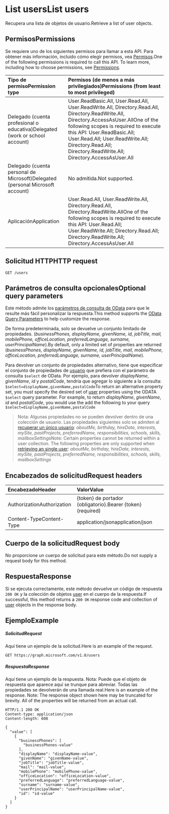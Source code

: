 # <a name="list-users"></a><span data-ttu-id="a7fa0-101">List users</span><span class="sxs-lookup"><span data-stu-id="a7fa0-101">List users</span></span>

<span data-ttu-id="a7fa0-102">Recupera una lista de objetos de usuario.</span><span class="sxs-lookup"><span data-stu-id="a7fa0-102">Retrieve a list of user objects.</span></span>

## <a name="permissions"></a><span data-ttu-id="a7fa0-103">Permisos</span><span class="sxs-lookup"><span data-stu-id="a7fa0-103">Permissions</span></span>

<span data-ttu-id="a7fa0-p101">Se requiere uno de los siguientes permisos para llamar a esta API. Para obtener más información, incluido cómo elegir permisos, vea [Permisos](../../../concepts/permissions_reference.md).</span><span class="sxs-lookup"><span data-stu-id="a7fa0-p101">One of the following permissions is required to call this API. To learn more, including how to choose permissions, see [Permissions](../../../concepts/permissions_reference.md).</span></span>

|<span data-ttu-id="a7fa0-106">Tipo de permiso</span><span class="sxs-lookup"><span data-stu-id="a7fa0-106">Permission type</span></span>      | <span data-ttu-id="a7fa0-107">Permisos (de menos a más privilegiados)</span><span class="sxs-lookup"><span data-stu-id="a7fa0-107">Permissions (from least to most privileged)</span></span>              |
|:--------------------|:---------------------------------------------------------|
|<span data-ttu-id="a7fa0-108">Delegado (cuenta profesional o educativa)</span><span class="sxs-lookup"><span data-stu-id="a7fa0-108">Delegated (work or school account)</span></span> | <span data-ttu-id="a7fa0-109">User.ReadBasic.All, User.Read.All, User.ReadWrite.All, Directory.Read.All, Directory.ReadWrite.All, Directory.AccessAsUser.All</span><span class="sxs-lookup"><span data-stu-id="a7fa0-109">One of the following scopes is required to execute this API: User.ReadBasic.All; User.Read.All; User.ReadWrite.All; Directory.Read.All; Directory.ReadWrite.All; Directory.AccessAsUser.All</span></span>    |
|<span data-ttu-id="a7fa0-110">Delegado (cuenta personal de Microsoft)</span><span class="sxs-lookup"><span data-stu-id="a7fa0-110">Delegated (personal Microsoft account)</span></span> | <span data-ttu-id="a7fa0-111">No admitida.</span><span class="sxs-lookup"><span data-stu-id="a7fa0-111">Not supported.</span></span>    |
|<span data-ttu-id="a7fa0-112">Aplicación</span><span class="sxs-lookup"><span data-stu-id="a7fa0-112">Application</span></span> | <span data-ttu-id="a7fa0-113">User.Read.All, User.ReadWrite.All, Directory.Read.All, Directory.ReadWrite.All</span><span class="sxs-lookup"><span data-stu-id="a7fa0-113">One of the following scopes is required to execute this API: User.Read.All; User.ReadWrite.All; Directory.Read.All; Directory.ReadWrite.All; Directory.AccessAsUser.All</span></span> |

## <a name="http-request"></a><span data-ttu-id="a7fa0-114">Solicitud HTTP</span><span class="sxs-lookup"><span data-stu-id="a7fa0-114">HTTP request</span></span>
<!-- { "blockType": "ignored" } -->
```http
GET /users
```

## <a name="optional-query-parameters"></a><span data-ttu-id="a7fa0-115">Parámetros de consulta opcionales</span><span class="sxs-lookup"><span data-stu-id="a7fa0-115">Optional query parameters</span></span>

<span data-ttu-id="a7fa0-116">Este método admite los [parámetros de consulta de OData](http://developer.microsoft.com/en-us/graph/docs/overview/query_parameters) para que le resulte más fácil personalizar la respuesta.</span><span class="sxs-lookup"><span data-stu-id="a7fa0-116">This method supports the [OData Query Parameters](http://developer.microsoft.com/en-us/graph/docs/overview/query_parameters) to help customize the response.</span></span>

<span data-ttu-id="a7fa0-117">De forma predeterminada, solo se devuelve un conjunto limitado de propiedades. (_businessPhones, displayName, givenName, id, jobTitle, mail, mobilePhone, officeLocation, preferredLanguage, surname, userPrincipalName_).</span><span class="sxs-lookup"><span data-stu-id="a7fa0-117">By default, only a limited set of properties are returned (_businessPhones, displayName, givenName, id, jobTitle, mail, mobilePhone, officeLocation, preferredLanguage, surname, userPrincipalName_).</span></span> 

<span data-ttu-id="a7fa0-p102">Para devolver un conjunto de propiedades alternativo, tiene que especificar el conjunto de propiedades de [usuario](../resources/user.md) que prefiera con el parámetro de consulta `$select` de OData. Por ejemplo, para devolver _displayName_, _givenName_, _id_ y _postalCode_, tendría que agregar lo siguiente a la consulta: `$select=displayName,givenName,postalCode`</span><span class="sxs-lookup"><span data-stu-id="a7fa0-p102">To return an alternative property set, you must specify the desired set of [user](../resources/user.md) properties using the ODATA `$select` query parameter. For example, to return _displayName_, _givenName_, _id_ and _postalCode_, you would use the add the following to your query `$select=displayName,givenName,postalCode`</span></span>

> <span data-ttu-id="a7fa0-p103">Nota: Algunas propiedades no se pueden devolver dentro de una colección de usuario. Las propiedades siguientes solo se admiten al [recuperar un único usuario](./user_get.md): _aboutMe, birthday, hireDate, interests, mySite, pastProjects, preferredName, responsibilities, schools, skills, mailboxSettings_</span><span class="sxs-lookup"><span data-stu-id="a7fa0-p103">Note: Certain properties cannot be returned within a user collection. The following properties are only supported when [retrieving an single user](./user_get.md): _aboutMe, birthday, hireDate, interests, mySite, pastProjects, preferredName, responsibilities, schools, skills, mailboxSettings_</span></span>

## <a name="request-headers"></a><span data-ttu-id="a7fa0-122">Encabezados de solicitud</span><span class="sxs-lookup"><span data-stu-id="a7fa0-122">Request headers</span></span>

| <span data-ttu-id="a7fa0-123">Encabezado</span><span class="sxs-lookup"><span data-stu-id="a7fa0-123">Header</span></span>        | <span data-ttu-id="a7fa0-124">Valor</span><span class="sxs-lookup"><span data-stu-id="a7fa0-124">Value</span></span>                      |
|:--------------|:---------------------------|
| <span data-ttu-id="a7fa0-125">Authorization</span><span class="sxs-lookup"><span data-stu-id="a7fa0-125">Authorization</span></span> | <span data-ttu-id="a7fa0-126">{token} de portador (obligatorio).</span><span class="sxs-lookup"><span data-stu-id="a7fa0-126">Bearer {token} (required)</span></span>  |
| <span data-ttu-id="a7fa0-127">Content-Type</span><span class="sxs-lookup"><span data-stu-id="a7fa0-127">Content-Type</span></span>  | <span data-ttu-id="a7fa0-128">application/json</span><span class="sxs-lookup"><span data-stu-id="a7fa0-128">application/json</span></span>           |

## <a name="request-body"></a><span data-ttu-id="a7fa0-129">Cuerpo de la solicitud</span><span class="sxs-lookup"><span data-stu-id="a7fa0-129">Request body</span></span>

<span data-ttu-id="a7fa0-130">No proporcione un cuerpo de solicitud para este método.</span><span class="sxs-lookup"><span data-stu-id="a7fa0-130">Do not supply a request body for this method.</span></span>

## <a name="response"></a><span data-ttu-id="a7fa0-131">Respuesta</span><span class="sxs-lookup"><span data-stu-id="a7fa0-131">Response</span></span>

<span data-ttu-id="a7fa0-132">Si se ejecuta correctamente, este método devuelve un código de respuesta `200 OK` y la colección de objetos [user](../resources/user.md) en el cuerpo de la respuesta.</span><span class="sxs-lookup"><span data-stu-id="a7fa0-132">If successful, this method returns a `200 OK` response code and collection of [user](../resources/user.md) objects in the response body.</span></span>

## <a name="example"></a><span data-ttu-id="a7fa0-133">Ejemplo</span><span class="sxs-lookup"><span data-stu-id="a7fa0-133">Example</span></span>

##### <a name="request"></a><span data-ttu-id="a7fa0-134">Solicitud</span><span class="sxs-lookup"><span data-stu-id="a7fa0-134">Request</span></span>

<span data-ttu-id="a7fa0-135">Aquí tiene un ejemplo de la solicitud.</span><span class="sxs-lookup"><span data-stu-id="a7fa0-135">Here is an example of the request.</span></span>
<!-- {
  "blockType": "request",
  "name": "get_users"
}-->
```http
GET https://graph.microsoft.com/v1.0/users
```

##### <a name="response"></a><span data-ttu-id="a7fa0-136">Respuesta</span><span class="sxs-lookup"><span data-stu-id="a7fa0-136">Response</span></span>

<span data-ttu-id="a7fa0-p104">Aquí tiene un ejemplo de la respuesta. Nota: Puede que el objeto de respuesta que aparece aquí se trunque para abreviar. Todas las propiedades se devolverán de una llamada real.</span><span class="sxs-lookup"><span data-stu-id="a7fa0-p104">Here is an example of the response. Note: The response object shown here may be truncated for brevity. All of the properties will be returned from an actual call.</span></span>
<!-- {
  "blockType": "response",
  "truncated": true,
  "@odata.type": "microsoft.graph.user",
  "isCollection": true
} -->
```http
HTTP/1.1 200 OK
Content-type: application/json
Content-length: 608

{
  "value": [
    {
      "businessPhones": [
        "businessPhones-value"
      ],
      "displayName": "displayName-value",
      "givenName": "givenName-value",
      "jobTitle": "jobTitle-value",
      "mail": "mail-value",
      "mobilePhone": "mobilePhone-value",
      "officeLocation": "officeLocation-value",
      "preferredLanguage": "preferredLanguage-value",
      "surname": "surname-value",
      "userPrincipalName": "userPrincipalName-value",
      "id": "id-value"
    }
  ]
}
```

<!-- uuid: 8fcb5dbc-d5aa-4681-8e31-b001d5168d79
2015-10-25 14:57:30 UTC -->
<!-- {
  "type": "#page.annotation",
  "description": "List users",
  "keywords": "",
  "section": "documentation",
  "tocPath": ""
}-->
